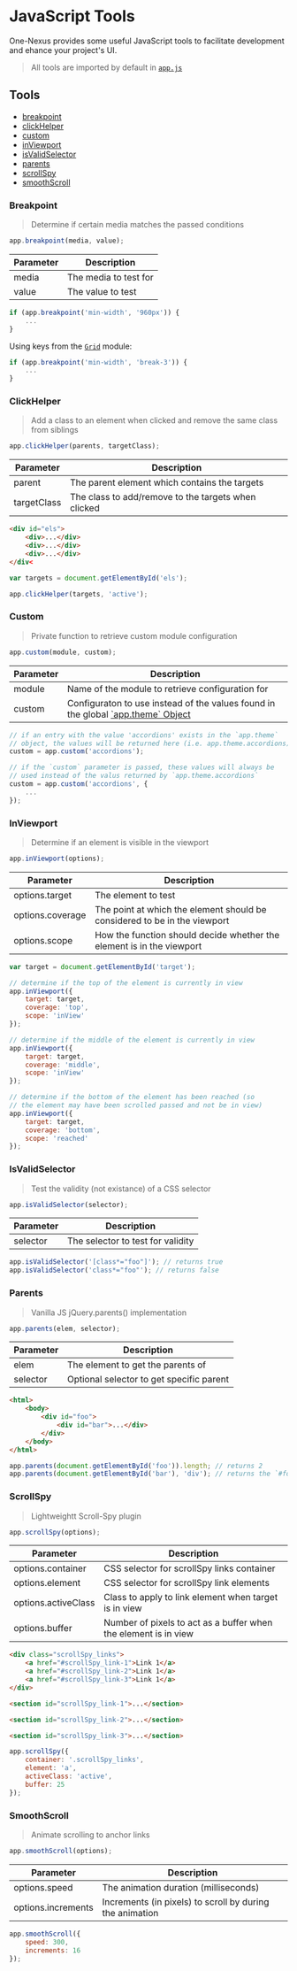 # JavaScript Tools

One-Nexus provides some useful JavaScript tools to facilitate development and ehance your project's UI.

> All tools are imported by default in [`app.js`](../../app.js)

## Tools

* [breakpoint](#breakpoint)
* [clickHelper](#clickhelper)
* [custom](#custom)
* [inViewport](#inviewport)
* [isValidSelector](#isvalidselector)
* [parents](#parents)
* [scrollSpy](#scrollspy)
* [smoothScroll](#smoothscroll)

### Breakpoint

> Determine if certain media matches the passed conditions

```js
app.breakpoint(media, value);
```

<table class="table">
    <thead>
        <tr>
            <th>Parameter</th>
            <th>Description</th>
        </tr>
    </thead>
    <tbody>
        <tr>
            <td>media</td>
            <td>The media to test for</td>
        </tr>
        <tr>
            <td>value</td>
            <td>The value to test</td>
        </tr>
    </tbody>
</table>

```js
if (app.breakpoint('min-width', '960px')) {
    ...
}
```

Using keys from the [`Grid`](#TODO) module:

```js
if (app.breakpoint('min-width', 'break-3')) {
    ...
}
```

### ClickHelper

> Add a class to an element when clicked and remove the same class from siblings

```js
app.clickHelper(parents, targetClass);
```

<table class="table">
    <thead>
        <tr>
            <th>Parameter</th>
            <th>Description</th>
        </tr>
    </thead>
    <tbody>
        <tr>
            <td>parent</td>
            <td>The parent element which contains the targets</td>
        </tr>
        <tr>
            <td>targetClass</td>
            <td>The class to add/remove to the targets when clicked</td>
        </tr>
    </tbody>
</table>

```html
<div id="els">
    <div>...</div>
    <div>...</div>
    <div>...</div>
</div<
```

```js
var targets = document.getElementById('els');

app.clickHelper(targets, 'active');
```

### Custom

> Private function to retrieve custom module configuration

```js
app.custom(module, custom);
```

<table class="table">
    <thead>
        <tr>
            <th>Parameter</th>
            <th>Description</th>
        </tr>
    </thead>
    <tbody>
        <tr>
            <td>module</td>
            <td>Name of the module to retrieve configuration for</td>
        </tr>
        <tr>
            <td>custom</td>
            <td>Configuraton to use instead of the values found in the global <a href="#TODO">`app.theme` Object</a></td>
        </tr>
    </tbody>
</table>

```js
// if an entry with the value 'accordions' exists in the `app.theme`
// object, the values will be returned here (i.e. app.theme.accordions)
custom = app.custom('accordions');

// if the `custom` parameter is passed, these values will always be 
// used instead of the valus returned by `app.theme.accordions`
custom = app.custom('accordions', {
    ...
});
```

### InViewport

> Determine if an element is visible in the viewport

```js
app.inViewport(options);
```

<table class="table">
    <thead>
        <tr>
            <th>Parameter</th>
            <th>Description</th>
        </tr>
    </thead>
    <tbody>
        <tr>
            <td>options.target</td>
            <td>The element to test</td>
        </tr>
        <tr>
            <td>options.coverage</td>
            <td>The point at which the element should be considered to be in the viewport</td>
        </tr>
        <tr>
            <td>options.scope</td>
            <td>How the function should decide whether the element is in the viewport</td>
        </tr>
    </tbody>
</table>

```js
var target = document.getElementById('target');

// determine if the top of the element is currently in view
app.inViewport({
    target: target, 
    coverage: 'top', 
    scope: 'inView'
});

// determine if the middle of the element is currently in view
app.inViewport({
    target: target, 
    coverage: 'middle', 
    scope: 'inView'
});

// determine if the bottom of the element has been reached (so
// the element may have been scrolled passed and not be in view)
app.inViewport({
    target: target, 
    coverage: 'bottom', 
    scope: 'reached'
});
```

### IsValidSelector

> Test the validity (not existance) of a CSS selector

```js
app.isValidSelector(selector);
```

<table class="table">
    <thead>
        <tr>
            <th>Parameter</th>
            <th>Description</th>
        </tr>
    </thead>
    <tbody>
        <tr>
            <td>selector</td>
            <td>The selector to test for validity</td>
        </tr>
    </tbody>
</table>

```js
app.isValidSelector('[class*="foo"]'); // returns true
app.isValidSelector('class*="foo"'); // returns false
```

### Parents

> Vanilla JS jQuery.parents() implementation

```js
app.parents(elem, selector);
```

<table class="table">
    <thead>
        <tr>
            <th>Parameter</th>
            <th>Description</th>
        </tr>
    </thead>
    <tbody>
        <tr>
            <td>elem</td>
            <td>The element to get the parents of</td>
        </tr>
        <tr>
            <td>selector</td>
            <td>Optional selector to get specific parent</td>
        </tr>
    </tbody>
</table>

```html
<html>
    <body>
        <div id="foo">
            <div id="bar">...</div>
        </div>
    </body>
</html>
```

```js
app.parents(document.getElementById('foo')).length; // returns 2
app.parents(document.getElementById('bar'), 'div'); // returns the `#foo` element object
```

### ScrollSpy

> Lightweightt Scroll-Spy plugin

```js
app.scrollSpy(options);
```

<table class="table">
    <thead>
        <tr>
            <th>Parameter</th>
            <th>Description</th>
        </tr>
    </thead>
    <tbody>
        <tr>
            <td>options.container</td>
            <td>CSS selector for scrollSpy links container</td>
        </tr>
        <tr>
            <td>options.element</td>
            <td>CSS selector for scrollSpy link elements</td>
        </tr>
        <tr>
            <td>options.activeClass</td>
            <td>Class to apply to link element when target is in view</td>
        </tr>
        <tr>
            <td>options.buffer</td>
            <td>Number of pixels to act as a buffer when the element is in view</td>
        </tr>
    </tbody>
</table>

```html
<div class="scrollSpy_links">
    <a href="#scrollSpy_link-1">Link 1</a>
    <a href="#scrollSpy_link-2">Link 1</a>
    <a href="#scrollSpy_link-3">Link 1</a>
</div>

<section id="scrollSpy_link-1">...</section>

<section id="scrollSpy_link-2">...</section>

<section id="scrollSpy_link-3">...</section>
```

```js
app.scrollSpy({
    container: '.scrollSpy_links',
    element: 'a',
    activeClass: 'active',
    buffer: 25
});
```

### SmoothScroll

> Animate scrolling to anchor links

```js
app.smoothScroll(options);
```

<table class="table">
    <thead>
        <tr>
            <th>Parameter</th>
            <th>Description</th>
        </tr>
    </thead>
    <tbody>
        <tr>
            <td>options.speed</td>
            <td>The animation duration (milliseconds)</td>
        </tr>
        <tr>
            <td>options.increments</td>
            <td>Increments (in pixels) to scroll by during the animation</td>
        </tr>
    </tbody>
</table>

```js
app.smoothScroll({
    speed: 300,
    increments: 16
});
```